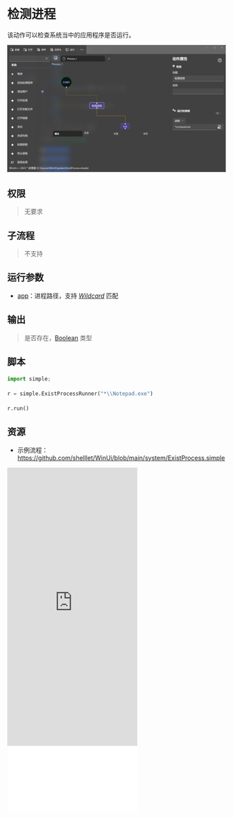 # 检测进程 
该动作可以检查系统当中的应用程序是否运行。

![ExistProcess](./images/11.png ':size=90%')

## 权限
> 无要求

## 子流程

> 不支持

## 运行参数

* [app](./types/Path.md)：进程路径，支持 [*Wildcard*](./introduction/workflow/wildcard.md) 匹配


## 输出

> 是否存在，[Boolean](./types/Boolean.md) 类型

## 脚本

```python
import simple;

r = simple.ExistProcessRunner("*\\Notepad.exe")

r.run()

```

## 资源
* 示例流程：https://github.com/shelllet/WinUi/blob/main/system/ExistProcess.simple

<iframe type="text/html" height="640px" src="https://www.youtube.com/embed/m4opS4PEvx8" frameborder="0"></iframe>

<iframe src="//player.bilibili.com/player.html?bvid=BV1LP411y7E1&page=1&autoplay=0” height='640px' scrolling="no" border="0" frameborder="no" framespacing="0" allowfullscreen="true"></iframe>